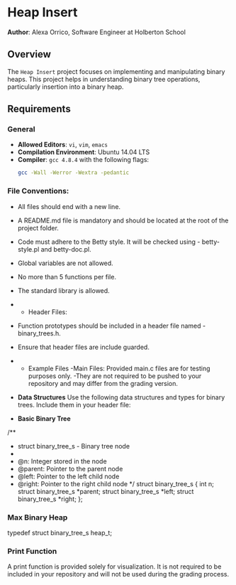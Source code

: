 # Heap Insert

**Author**: Alexa Orrico, Software Engineer at Holberton School  


## Overview

The `Heap Insert` project focuses on implementing and manipulating binary heaps. This project helps in understanding binary tree operations, particularly insertion into a binary heap.

## Requirements

### General

- **Allowed Editors**: `vi`, `vim`, `emacs`
- **Compilation Environment**: Ubuntu 14.04 LTS
- **Compiler**: `gcc 4.8.4` with the following flags:
  ```bash
  gcc -Wall -Werror -Wextra -pedantic

### File Conventions:

- All files should end with a new line.
- A README.md file is mandatory and should be located at the root of the project folder.
- Code must adhere to the Betty style. It will be checked using - betty-style.pl and betty-doc.pl.
- Global variables are not allowed.
- No more than 5 functions per file.
- The standard library is allowed.
- * Header Files:
- Function prototypes should be included in a header file named - binary_trees.h.
- Ensure that header files are include guarded.
- * Example Files
-Main Files: Provided main.c files are for testing purposes only. -They are not required to be pushed to your repository and may differ from the grading version.
- **Data Structures**
Use the following data structures and types for binary trees. Include them in your header file:

- **Basic Binary Tree**

/**
 * struct binary_tree_s - Binary tree node
 *
 * @n: Integer stored in the node
 * @parent: Pointer to the parent node
 * @left: Pointer to the left child node
 * @right: Pointer to the right child node
 */
struct binary_tree_s
{
    int n;
    struct binary_tree_s *parent;
    struct binary_tree_s *left;
    struct binary_tree_s *right;
};

### Max Binary Heap

typedef struct binary_tree_s heap_t;

### Print Function

A print function is provided solely for visualization. It is not required to be included in your repository and will not be used during the grading process.
